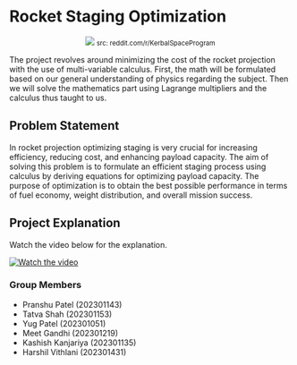 # Rocket Staging Optimization

<p align="center">
  <img src="https://github.com/pranshu05/calculus/assets/70943732/c8512746-d2d1-40d0-a60b-2d9fd2e8e04d">
  <small>src: reddit.com/r/KerbalSpaceProgram</small>
</p>

The project revolves around minimizing the cost of the rocket projection with the use of multi-variable calculus. First, the math will be formulated based on our general understanding of physics regarding the subject. Then we will solve the mathematics part using Lagrange multipliers and the calculus thus taught to us.

## Problem Statement

In rocket projection optimizing staging is very crucial for increasing efficiency, reducing cost, and enhancing payload capacity. The aim of solving this problem is to formulate an efficient staging process using calculus by deriving equations for optimizing payload capacity. The purpose of optimization is to obtain the best possible performance in terms of fuel economy, weight distribution, and overall mission success.

## Project Explanation

Watch the video below for the explanation.

[![Watch the video](https://img.youtube.com/vi/sEnXYvK8ek4/hqdefault.jpg)](https://www.youtube.com/embed/sEnXYvK8ek4)

### Group Members

- Pranshu Patel (202301143)
- Tatva Shah (202301153)
- Yug Patel (202301051)
- Meet Gandhi (202301219)
- Kashish Kanjariya (202301135)
- Harshil Vithlani (202301431)
